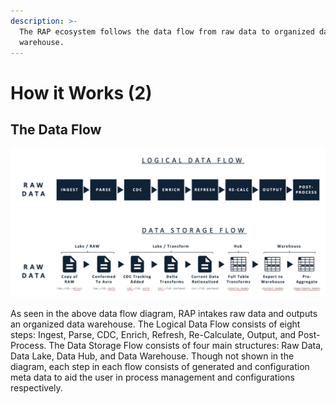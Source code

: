 ```yaml
---
description: >-
  The RAP ecosystem follows the data flow from raw data to organized data
  warehouse.
---
```


# How it Works \(2\)

## The Data Flow

![The RAP Data Flow and corresponding storage locations](../../.gitbook/assets/rap-data-flow.png)

As seen in the above data flow diagram, RAP intakes raw data and outputs an organized data warehouse. The Logical Data Flow consists of eight steps: Ingest, Parse, CDC, Enrich, Refresh, Re-Calculate, Output, and Post-Process. The Data Storage Flow consists of four main structures: Raw Data, Data Lake, Data Hub, and Data Warehouse. Though not shown in the diagram, each step in each flow consists of generated and configuration meta data to aid the user in process management and configurations respectively.









